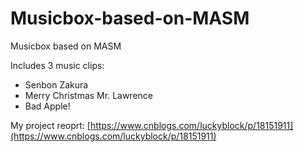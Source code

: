# Musicbox-based-on-MASM

Musicbox based on MASM

Includes 3 music clips:
- Senbon Zakura
- Merry Christmas Mr. Lawrence
- Bad Apple!

My project reoprt: [https://www.cnblogs.com/luckyblock/p/18151911](https://www.cnblogs.com/luckyblock/p/18151911)
